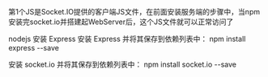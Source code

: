 第1个JS是Socket.IO提供的客户端JS文件，在前面安装服务端的步骤中，当npm安装完socket.io并搭建起WebServer后，这个JS文件就可以正常访问了

nodejs 安装 Express
安装 Express 并将其保存到依赖列表中：
npm install express --save

安装 socket.io 并将其保存到依赖列表中：
npm install socket.io --save
